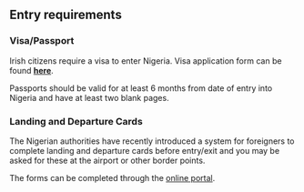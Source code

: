 ## Entry requirements

### **Visa/Passport**

Irish citizens require a visa to enter Nigeria. Visa application form can be found [**here**](https://portal.immigration.gov.ng/visa/freshvisa).

Passports should be valid for at least 6 months from date of entry into Nigeria and have at least two blank pages.

### **Landing and Departure Cards**

The Nigerian authorities have recently introduced a system for foreigners to complete landing and departure cards before entry/exit and you may be asked for these at the airport or other border points.

The forms can be completed through the [online portal](https://lecard.immigration.gov.ng/).